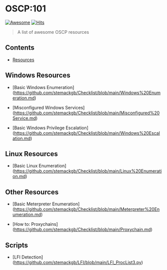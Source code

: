 # OSCP:101

[![Awesome](https://cdn.rawgit.com/sindresorhus/awesome/d7305f38d29fed78fa85652e3a63e154dd8e8829/media/badge.svg)](https://github.com/sindresorhus/awesome)
[![Hits](https://hits.seeyoufarm.com/api/count/incr/badge.svg?url=https%3A%2F%2Fgithub.com%2Fgjbae1212%2Fhit-counter)](https://hits.seeyoufarm.com)                    

> A list of awesome OSCP resources


## Contents

- [Resources](#resources)

## Windows Resources

- [Basic Windows Enumeration] (https://github.com/stemackgb/Checklist/blob/main/Windows%20Enumeration.md)

- [Misconfigured Windows Services] (https://github.com/stemackgb/Checklist/blob/main/Misconfigured%20Service.md)

- [Basic Windows Privilege Escalation] (https://github.com/stemackgb/Checklist/blob/main/Windows%20Escalation.md)

## Linux Resources

- [Basic Linux Enumeration] (https://github.com/stemackgb/Checklist/blob/main/Linux%20Enumeration.md)

## Other Resources

- [Basic Meterpreter Enumeration] (https://github.com/stemackgb/Checklist/blob/main/Meterpreter%20Enumeration.md)

- [How to: Proxychains] (https://github.com/stemackgb/Checklist/blob/main/Proxychain.md)

## Scripts

- [LFI Detection] (https://github.com/stemackgb/LFI/blob/main/LFI_ProcList3.py)
